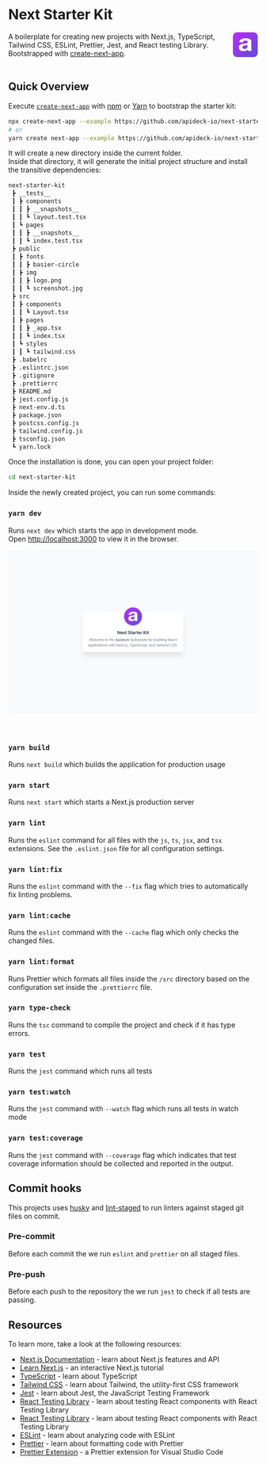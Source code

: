 # Next Starter Kit

<img alt="Logo" align="right" src="./public/img/logo.png" width="10%" />

A boilerplate for creating new projects with Next.js, TypeScript, Tailwind CSS, ESLint, Prettier, Jest, and React testing Library. Bootstrapped with [create-next-app](https://nextjs.org/docs/api-reference/create-next-app).
<br>
<br>

## Quick Overview

Execute [`create-next-app`](https://github.com/vercel/next.js/tree/canary/packages/create-next-app) with [npm](https://docs.npmjs.com/cli/init) or [Yarn](https://yarnpkg.com/lang/en/docs/cli/create/) to bootstrap the starter kit:

```bash
npx create-next-app --example https://github.com/apideck-io/next-starter-kit
# or
yarn create next-app --example https://github.com/apideck-io/next-starter-kit
```

It will create a new directory inside the current folder.<br>
Inside that directory, it will generate the initial project structure and install the transitive dependencies:

```
next-starter-kit
 ┣ __tests__
 ┃ ┣ components
 ┃ ┃ ┣ __snapshots__
 ┃ ┃ ┗ layout.test.tsx
 ┃ ┗ pages
 ┃ ┃ ┣ __snapshots__
 ┃ ┃ ┗ index.test.tsx
 ┣ public
 ┃ ┣ fonts
 ┃ ┃ ┣ basier-circle
 ┃ ┣ img
 ┃ ┃ ┣ logo.png
 ┃ ┃ ┗ screenshot.jpg
 ┣ src
 ┃ ┣ components
 ┃ ┃ ┗ Layout.tsx
 ┃ ┣ pages
 ┃ ┃ ┣ _app.tsx
 ┃ ┃ ┗ index.tsx
 ┃ ┗ styles
 ┃ ┃ ┗ tailwind.css
 ┣ .babelrc
 ┣ .eslintrc.json
 ┣ .gitignore
 ┣ .prettierrc
 ┣ README.md
 ┣ jest.config.js
 ┣ next-env.d.ts
 ┣ package.json
 ┣ postcss.config.js
 ┣ tailwind.config.js
 ┣ tsconfig.json
 ┗ yarn.lock
```

Once the installation is done, you can open your project folder:

```sh
cd next-starter-kit
```

Inside the newly created project, you can run some commands:

### `yarn dev`

Runs `next dev` which starts the app in development mode.<br>
Open [http://localhost:3000](http://localhost:3000) to view it in the browser.

<p align='center'>
  <img alt="Screenshot" src="./public/img/screenshot.jpg" width='600' style="border-radius:8px" />
</p>
<br>

### `yarn build`

Runs `next build` which builds the application for production usage

### `yarn start`

Runs `next start` which starts a Next.js production server

### `yarn lint`

Runs the `eslint` command for all files with the `js`, `ts`, `jsx`, and `tsx` extensions. See the `.eslint.json` file for all configuration settings.

### `yarn lint:fix`

Runs the `eslint` command with the `--fix` flag which tries to automatically fix linting problems.

### `yarn lint:cache`

Runs the `eslint` command with the `--cache` flag which only checks the changed files.

### `yarn lint:format`

Runs Prettier which formats all files inside the `/src` directory based on the configuration set inside the `.prettierrc` file.

### `yarn type-check`

Runs the `tsc` command to compile the project and check if it has type errors.

### `yarn test`

Runs the `jest` command which runs all tests

### `yarn test:watch`

Runs the `jest` command with `--watch` flag which runs all tests in watch mode

### `yarn test:coverage`

Runs the `jest` command with `--coverage` flag which indicates that test coverage information should be collected and reported in the output.

## Commit hooks

This projects uses [husky](https://github.com/typicode/husky) and [lint-staged](https://github.com/okonet/lint-staged) to run linters against staged git files on commit.

### Pre-commit

Before each commit the we run `eslint` and `prettier` on all staged files.

### Pre-push

Before each push to the repository the we run `jest` to check if all tests are passing.

## Resources

To learn more, take a look at the following resources:

- [Next.js Documentation](https://nextjs.org/docs) - learn about Next.js features and API
- [Learn Next.js](https://nextjs.org/learn) - an interactive Next.js tutorial
- [TypeScript](https://www.typescriptlang.org/) - learn about TypeScript
- [Tailwind CSS](https://tailwindcss.com/) - learn about Tailwind, the utility-first CSS framework
- [Jest](https://jestjs.io/) - learn about Jest, the JavaScript Testing Framework
- [React Testing Library](https://testing-library.com/docs/react-testing-library/intro/) - learn about testing React components with React Testing Library
- [React Testing Library](https://testing-library.com/docs/react-testing-library/intro/) - learn about testing React components with React Testing Library
- [ESLint](https://eslint.org/) - learn about analyzing code with ESLint
- [Prettier](https://eslint.org/) - learn about formatting code with Prettier
- [Prettier Extension](https://marketplace.visualstudio.com/items?itemName=esbenp.prettier-vscode) - a Prettier extension for Visual Studio Code
